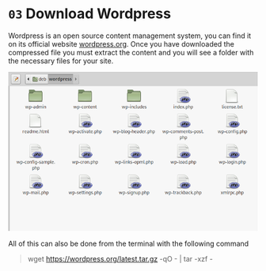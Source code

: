 # `03` Download Wordpress

Wordpress is an open source content management system, you can find it on its official website [wordpress.org](wordpress.org/download). Once you have downloaded the compressed file you must extract the content and you will see a folder with the necessary files for your site.

![Wordpress files](.learn/assets/wordpress-files.png)

All of this can also be done from the terminal with the following command

> wget  https://wordpress.org/latest.tar.gz -qO - | tar -xzf -